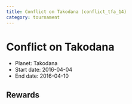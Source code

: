 ```yaml
---
title: Conflict on Takodana (conflict_tfa_14)
category: tournament
---
```

# Conflict on Takodana

  * Planet: Takodana
  * Start date: 2016-04-04
  * End date: 2016-04-10

## Rewards

